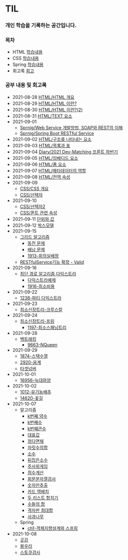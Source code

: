 # TIL
### 개인 학습을 기록하는 공간입니다.

### 목차

- HTML [학습내용](./html)
- CSS [학습내용](./css)
- Spring [학습내용](./spring) 
- 회고록 [회고](./diary)

### 공부 내용 및 회고록 

- 2021-08-28 [HTML/HTML 개요](./html/Section0-HTML개요/20210828-HTML개요.md)
- 2021-08-29 [HTML/HTML 이란?](./html/Section1-HTML/20210829-HTML.md)
- 2021-08-30 [HTML/HTML 이란?(2)](./html/Section1-HTML/20210830-HTML(2).md)
- 2021-08-31 [HTML/TEXT 요소](./html/Section2-TEXT요소/20210831-TEXT요소.md)
- 2021-09-01 
  - [Sprnig/Web Service 개발방법, SOAP와 REST의 이해](./spring-boot-RESTful/Section0-WebServiceANDWebApplication/WebService개발방법SOAP과REST의이해.md)
  - [Sprnig/Spring Boot RESTful Service](./spring-boot-RESTful/Section1-SpringBoot로개발하는RESTfulService/SpringBoot-RESTfulService.md.md)
- 2021-09-02 [HTML/구조를 나타내는 요소](./html/Section3-구조를나타내는요소/20210902-구조를나타내는요소.md)
- 2021-09-03 [HTML/목록과 표](./html/Section4-목록과표/20210903-목록과표.md)
- 2021-09-04 [Diary/2021 Dev-Matching 프론트 하반기](./diary/20210904DevMatching하반기.md)
- 2021-09-05 [HTML/임베디드 요소](./html/Section5-임베디드요소/20210905-임베디드요소.md)
- 2021-09-06 [HTML/폼 요소](./html/Section6-폼요소/20210906-폼요소.md)
- 2021-09-07 [HTML/메타데이터의 역할](./html/Section7-메타데이터의역할/20210907-메타데이터.md)
- 2021-09-08 [HTML/전역 속성](./html/Section8-전역속성/20210908-전역속성.md)
- 2021-09-09 
  - [CSS/CSS 개요](./css/Section0-CSS개요/20210909-CSS개요.md)
  - [CSS/선택자](./css/Section1-선택자/20210909-선택자.md) 
- 2021-09-10 
  - [CSS/선택자2](./css/Section1-선택자/20210909-선택자.md)
  - [CSS/폰트 관련 속성](./css/Section2-폰트관련속성/20210910-폰트관련속성.md)
- 2021-09-11 [단위와 값](./css/Section3-단위와값/20210911-단위와값.md)
- 2021-09-12 [박스모델](./css/Section4-박스모델/20210912-박스모델.md)
- 2021-09-15 
  - [그리드 알고리즘](./algorithm/Greedy/탐욕알고리즘.md)
    - [동전 문제](./algorithm/Greedy/problems/동전문제.py)
    - [배낭 문제](./algorithm/Greedy/problems/배낭문제.py)
    - [1913-회의실배정](./algorithm/Greedy/problems/1913-회의실배정.py)
  - [RESTfulService기능 확장 - Valid](./spring-boot-RESTful/Section3-RESTfulService기능확장/RESTfulService기능확장.md)
- 2021-09-16 
  - [최단 경로 알고리즘 다익스트라](./algorithm/최단경로/최단경로알고리즘.md)
    - [다익스트라예제](./algorithm/최단경로/다익스트라예제.py)
    - [1916-최소비용](./algorithm/최단경로/problems/1916-최소비용.py)
- 2021-09-22
  - [1238-파티 다익스트라](./algorithm/최단경로/problems/1238-파티.py)
- 2021-09-23
  - [최소신장트리-크루스칼](./algorithm/최소신장트리/최소신장트리.md)
- 2021-09-24
  - [최소신장트리-프림](./algorithm/최소신장트리/최소신장트리.md)
    - [1197-최소스패닝트리](./algorithm/최소신장트리/problems/1197-최소스패닝트리.py)
- 2021-09-28
  - [백트래킹](./algorithm/백트래킹/백트래킹.md)
    - [9663-NQueen](./algorithm/백트래킹/problems/9663-NQueen.py)
- 2021-09-29
  - [1874-스택수열](./algorithm/problems/1874-스택수열.py)
  - [2920-음계](./algorithm/problems/2920-음계.py)
  - [타겟넘버](./algorithm/problems/타겟넘버.py)
- 2021-10-01
  - [16956-늑대와양](./algorithm/problems/16956-늑대와양.py)
- 2021-10-02
  - [1012-유기농배추](./algorithm/problems/1012-유기농배추.py)
  - [14620-꽃길](./algorithm/problems/14620-꽃길.py)
- 2021-10-07
  - 알고리즘
    - [k번째 약수](./algorithm/코딩구현력기르기/k번째약수.py)
    - [k번째수](./algorithm/코딩구현력기르기/k번째수.py)
    - [k번째큰수](./algorithm/코딩구현력기르기/k번째큰수.py)
    - [대표값](./algorithm/코딩구현력기르기/대표값.py)
    - [정다면체](./algorithm/코딩구현력기르기/정다면체.py)
    - [자릿수의합](./algorithm/코딩구현력기르기/자릿수의합.py)
    - [소수](./algorithm/코딩구현력기르기/소수.py)
    - [뒤집은소수](./algorithm/코딩구현력기르기/뒤집은소수.py)
    - [주사위게임](./algorithm/코딩구현력기르기/주사위게임.py)
    - [점수계산](./algorithm/코딩구현력기르기/점수계산.py)
    - [회문문자열검사](./algorithm/탐색시뮬레이션(string,1차원,2차원)/회문문자열검사.py)
    - [숫자만추출](./algorithm/탐색시뮬레이션(string,1차원,2차원)/숫자만추출.py)
    - [카드 역배치](./algorithm/탐색시뮬레이션(string,1차원,2차원)/카드역배치.py)
    - [두 리스트 합치기](./algorithm/탐색시뮬레이션(string,1차원,2차원)/두리스트합치기.py)
    - [수들의 합](./algorithm/탐색시뮬레이션(string,1차원,2차원)/수들의합.py)
    - [격자판 최대합](./algorithm/탐색시뮬레이션(string,1차원,2차원)/격자판최대합.py)
    - [사과나무](./algorithm/탐색시뮬레이션(string,1차원,2차원)/사과나무.py)
  - Spring
    - [ch1-객체지향설계와 스프링](./spring/spring-basic/ch1-객체지향설계와스프링)
- 2021-10-08
  - [곳감](./탐색시뮬레이션(string,1차원,2차원)/곳감.py)
  - [봉우리](./탐색시뮬레이션(string,1차원,2차원)/봉우리.py)
  - [스토쿠검사](./탐색시뮬레이션(string,1차원,2차원)/스토쿠검사.py)
